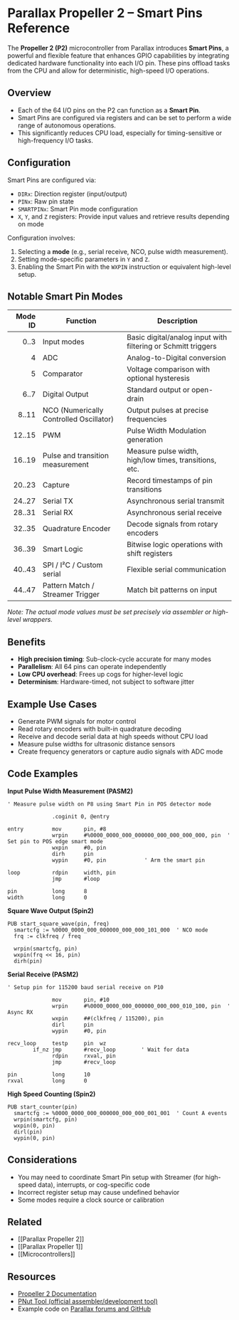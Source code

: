 # Parallax Propeller 2 – Smart Pins Reference

The **Propeller 2 (P2)** microcontroller from Parallax introduces **Smart Pins**, a powerful and flexible feature that enhances GPIO capabilities by integrating dedicated hardware functionality into each I/O pin. These pins offload tasks from the CPU and allow for deterministic, high-speed I/O operations.

## Overview

- Each of the 64 I/O pins on the P2 can function as a **Smart Pin**.
- Smart Pins are configured via registers and can be set to perform a wide range of autonomous operations.
- This significantly reduces CPU load, especially for timing-sensitive or high-frequency I/O tasks.

## Configuration

Smart Pins are configured via:

- `DIRx`: Direction register (input/output)
- `PINx`: Raw pin state
- `SMARTPINx`: Smart Pin mode configuration
- `X`, `Y`, and `Z` registers: Provide input values and retrieve results depending on mode

Configuration involves:
1. Selecting a **mode** (e.g., serial receive, NCO, pulse width measurement).
2. Setting mode-specific parameters in `Y` and `Z`.
3. Enabling the Smart Pin with the `WXPIN` instruction or equivalent high-level setup.

## Notable Smart Pin Modes

| Mode ID | Function                        | Description                                                                 |
|--------:|----------------------------------|-----------------------------------------------------------------------------|
| 0..3    | Input modes                     | Basic digital/analog input with filtering or Schmitt triggers              |
| 4       | ADC                              | Analog-to-Digital conversion                                               |
| 5       | Comparator                       | Voltage comparison with optional hysteresis                                |
| 6..7    | Digital Output                   | Standard output or open-drain                                              |
| 8..11   | NCO (Numerically Controlled Oscillator) | Output pulses at precise frequencies                                |
| 12..15  | PWM                              | Pulse Width Modulation generation                                          |
| 16..19  | Pulse and transition measurement | Measure pulse width, high/low times, transitions, etc.                     |
| 20..23  | Capture                          | Record timestamps of pin transitions                                       |
| 24..27  | Serial TX                        | Asynchronous serial transmit                                               |
| 28..31  | Serial RX                        | Asynchronous serial receive                                                |
| 32..35  | Quadrature Encoder               | Decode signals from rotary encoders                                        |
| 36..39  | Smart Logic                      | Bitwise logic operations with shift registers                              |
| 40..43  | SPI / I²C / Custom serial        | Flexible serial communication                                              |
| 44..47  | Pattern Match / Streamer Trigger | Match bit patterns on input                                                |

*Note: The actual mode values must be set precisely via assembler or high-level wrappers.*

## Benefits

- **High precision timing**: Sub-clock-cycle accurate for many modes
- **Parallelism**: All 64 pins can operate independently
- **Low CPU overhead**: Frees up cogs for higher-level logic
- **Determinism**: Hardware-timed, not subject to software jitter

## Example Use Cases

- Generate PWM signals for motor control
- Read rotary encoders with built-in quadrature decoding
- Receive and decode serial data at high speeds without CPU load
- Measure pulse widths for ultrasonic distance sensors
- Create frequency generators or capture audio signals with ADC mode

## Code Examples

**Input Pulse Width Measurement (PASM2)**
```pasm
' Measure pulse width on P8 using Smart Pin in POS detector mode

              .coginit 0, @entry

entry         mov       pin, #8
              wrpin     #%0000_0000_000_000000_000_000_000_000, pin  ' Set pin to POS edge smart mode
              wxpin     #0, pin
              dirh      pin
              wypin     #0, pin            ' Arm the smart pin
              
loop          rdpin     width, pin
              jmp       #loop

pin           long      8
width         long      0
```

**Square Wave Output (Spin2)**
```spin2
PUB start_square_wave(pin, freq)
  smartcfg := %0000_0000_000_000000_000_000_101_000  ' NCO mode
  frq := clkfreq / freq

  wrpin(smartcfg, pin)
  wxpin(frq << 16, pin)
  dirh(pin)
```

**Serial Receive (PASM2)**
```pasm
' Setup pin for 115200 baud serial receive on P10

              mov       pin, #10
              wrpin     #%0000_0000_000_000000_000_000_010_100, pin  ' Async RX
              wxpin     ##(clkfreq / 115200), pin
              dirl      pin
              wypin     #0, pin

recv_loop     testp     pin  wz
        if_nz jmp       #recv_loop        ' Wait for data
              rdpin     rxval, pin
              jmp       #recv_loop

pin           long      10
rxval         long      0
```

**High Speed Counting (Spin2)**
```spin
PUB start_counter(pin)
  smartcfg := %0000_0000_000_000000_000_000_001_001  ' Count A events
  wrpin(smartcfg, pin)
  wxpin(0, pin)
  dirl(pin)
  wypin(0, pin)
```

## Considerations

- You may need to coordinate Smart Pin setup with Streamer (for high-speed data), interrupts, or cog-specific code
- Incorrect register setup may cause undefined behavior
- Some modes require a clock source or calibration

## Related

- [[Parallax Propeller 2]]
- [[Parallax Propeller 1]]
- [[Microcontrollers]]

## Resources

- [Propeller 2 Documentation](https://docs.parallax.com/)
- [PNut Tool (official assembler/development tool)](https://www.parallax.com/propeller-2/)
- Example code on [Parallax forums and GitHub](https://forums.parallax.com/)
